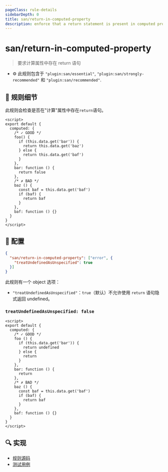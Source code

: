 ```yaml
---
pageClass: rule-details
sidebarDepth: 0
title: san/return-in-computed-property
description: enforce that a return statement is present in computed property
---
```

# san/return-in-computed-property
> 要求计算属性中存在 return 语句

- :gear: 此规则包含于 `"plugin:san/essential"`, `"plugin:san/strongly-recommended"` 和 `"plugin:san/recommended"`.

## :book: 规则细节

此规则会检查是否在"计算"属性中存在`return`语句。

<eslint-code-block :rules="{'san/return-in-computed-property': ['error']}">

```vue
<script>
export default {
  computed: {
    /* ✓ GOOD */
    foo() {
      if (this.data.get('bar')) {
        return this.data.get('baz')
      } else {
        return this.data.get('baf')
      }
    },
    bar: function () {
      return false
    },
    /* ✗ BAD */
    baz () {
      const baf = this.data.get('baf')
      if (baf) {
        return baf
      }
    },
    baf: function () {}
  }
}
</script>
```

</eslint-code-block>

## :wrench: 配置

```json
{
  "san/return-in-computed-property": ["error", {
    "treatUndefinedAsUnspecified": true
  }]
}
```

此规则有一个 object 选项：

- `"treatUndefinedAsUnspecified"`：`true`（默认）不允许使用 `return` 语句隐式返回 undefined。

### `treatUndefinedAsUnspecified: false`

<eslint-code-block :rules="{'san/return-in-computed-property': ['error', { treatUndefinedAsUnspecified: false }]}">

```vue
<script>
export default {
  computed: {
    /* ✓ GOOD */
    foo () {
      if (this.data.get('bar')) {
        return undefined
      } else {
        return
      }
    },
    bar: function () {
      return
    },
    /* ✗ BAD */
    baz () {
      const baf = this.data.get('baf')
      if (baf) {
        return baf
      }
    },
    baf: function () {}
  }
}
</script>
```

</eslint-code-block>

## :mag: 实现

- [规则源码](https://github.com/ecomfe/eslint-plugin-san/blob/main/lib/rules/return-in-computed-property.js)
- [测试用例](https://github.com/ecomfe/eslint-plugin-san/tree/main/__tests__/lib/rules/return-in-computed-property.test.js)
